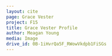 ```yaml
---
layout: cite
page: Grace Vester
project: F15
title: Grace Vester Profile
author: Meagan Young
media: Image
drive_id: 0B-1iHvrQa5F_RWowVkdpb1FiSGs
---
```

